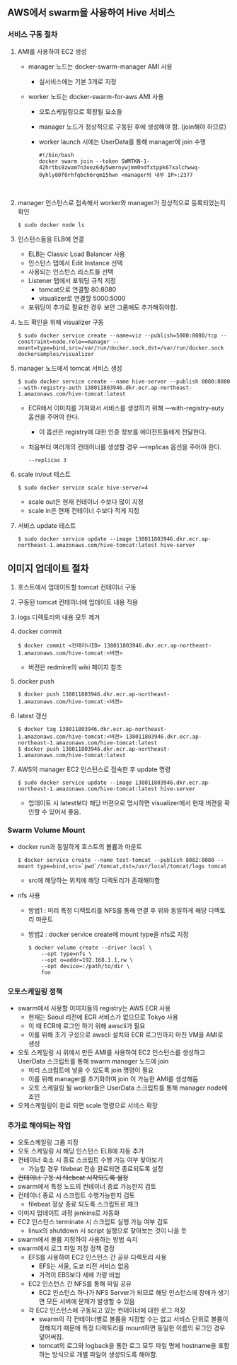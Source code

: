 ## AWS에서 swarm을 사용하여 Hive 서비스

### 서비스 구동 절차

1. AMI를 사용하여 EC2 생성

   * manager 노드는 docker-swarm-manager AMI 사용

     * 실서비스에는 기본 3개로 지정

   * worker 노드는 docker-swarm-for-aws AMI 사용

     * 오토스케일링으로 확장될 요소들

     * manager 노드가 정상적으로 구동된 후에 생성해야 함. (join해야 하므로)

     * worker launch 시에는 UserData를 통해 manager에 join 수행

       ```shell
       #!/bin/bash
       docker swarm join --token SWMTKN-1-42hrtbs9zwam7n3oez6dy5wmrnywjmm0ndfxtppk67xalchwwq-0yhly80f0rhfqbch6rqm15hwn <manager의 내부 IP>:2377
       ```

       ​

2. manager 인스턴스로 접속해서 worker와 manager가 정상적으로 등록되었는지 확인

   ```shell
   $ sudo docker node ls
   ```

3. 인스턴스들을 ELB에 연결

   * ELB는 Classic Load Balancer 사용
   * 인스턴스 탭에서 Edit Instance 선택
   * 사용되는 인스턴스 리스트들 선택
   * Listener 탭에서 포워딩 규칙 지정
     * tomcat으로 연결할 80:8080
     * visualizer로 연결할 5000:5000
   * 포워딩이 추가로 필요한 경우 보안 그룹에도 추가해줘야함.

4. 노드 확인을 위해 visualizer 구동

   ```shell
   $ sudo docker service create --name=viz --publish=5000:8080/tcp --constraint=node.role==manager --mount=type=bind,src=/var/run/docker.sock,dst=/var/run/docker.sock dockersamples/visualizer
   ```

5. manager 노드에서 tomcat 서비스 생성

   ```shell
   $ sudo docker service create --name hive-server --publish 8080:8080 --with-registry-auth 138011803946.dkr.ecr.ap-northeast-1.amazonaws.com/hive-tomcat:latest
   ```

   * ECR에서 이미지를 가져와서 서비스를 생성하기 위해 —with-registry-auty 옵션을 주어야 한다.
     * 이 옵션은 registry에 대한 인증 정보를 에이전트들에게 전달한다.

   * 처음부터 여러개의 컨테이너를 생성할 경우 —replicas 옵션을 주어야 한다.

     ```shell
     --replicas 3
     ```

6. scale in/out 테스트

   ```shell
   $ sudo docker service scale hive-server=4
   ```

   * scale out은 현재 컨테이너 수보다 많이 지정
   * scale in은 현재 컨테이너 수보다 적게 지정

7. 서비스 update 테스트

   ```shell
   $ sudo docker service update --image 138011803946.dkr.ecr.ap-northeast-1.amazonaws.com/hive-tomcat:latest hive-server
   ```




## 이미지 업데이트 절차

1. 호스트에서 업데이트할 tomcat 컨테이너 구동

2. 구동된 tomcat 컨테이너에 업데이트 내용 적용

3. logs 디렉토리의 내용 모두 제거

4. docker commit

   ```shell
   $ docker commit <컨테이너ID> 138011803946.dkr.ecr.ap-northeast-1.amazonaws.com/hive-tomcat:<버젼>
   ```

   * 버젼은 redmine의 wiki 페이지 참조

5. docker push

   ```shell
   $ docker push 138011803946.dkr.ecr.ap-northeast-1.amazonaws.com/hive-tomcat:<버젼>
   ```

6. latest 갱신

   ```shell
   $ docker tag 138011803946.dkr.ecr.ap-northeast-1.amazonaws.com/hive-tomcat:<버젼> 138011803946.dkr.ecr.ap-northeast-1.amazonaws.com/hive-tomcat:latest
   $ docker push 138011803946.dkr.ecr.ap-northeast-1.amazonaws.com/hive-tomcat:latest
   ```

7. AWS의 manager EC2 인스턴스로 접속한 후 update 명령

   ```shell
   $ sudo docker service update --image 138011803946.dkr.ecr.ap-northeast-1.amazonaws.com/hive-tomcat:latest hive-server
   ```

   * 업데이트 시 latest보다 해당 버젼으로 명시하면 visualizer에서 현재 버젼을 확인할 수 있어서 좋음.




### Swarm Volume Mount

* docker run과 동일하게 호스트의 볼륨과 마운트

  ```shell
  $ docker service create --name test-tomcat --publish 8082:8080 --mount type=bind,src=`pwd`/tomcat,dst=/usr/local/tomcat/logs tomcat
  ```

  * src에 해당하는 위치에 해당 디렉토리가 존재해야함

* nfs 사용

  * 방법1 : 미리 특정 디렉토리를 NFS를 통해 연결 후 위와 동일하게 해당 디렉토리 마운트

  * 방법2 : docker service create에 mount type을 nfs로 지정

    ```shell
    $ docker volume create --driver local \
        --opt type=nfs \
        --opt o=addr=192.168.1.1,rw \
        --opt device=:/path/to/dir \
        foo
    ```




### 오토스케일링 정책

- swarm에서 사용할 이미지들의 registry는 AWS ECR 사용
  - 현재는 Seoul 리전에 ECR 서비스가 없으므로 Tokyo 사용
  - 이 때 ECR에 로그인 하기 위해 awscli가 필요
  - 이를 위해 초기 구성으로 awscli 설치와 ECR 로그인까지 마친 VM을 AMI로 생성
- 오토 스케일링 시 위에서 만든 AMI를 사용하여 EC2 인스턴스를 생성하고 UserData 스크립트를 통해 swarm manager 노드에 join
  - 미리 스크립트에 넣을 수 있도록 join 명령이 필요
  - 이를 위해 manager를 초기화하여 join 이 가능한 AMI를 생성해둠
  - 오토 스케일링 될 worker들은 UserData 스크립트를 통해 manager node에 조인
- 오케스케일링이 완료 되면 scale 명령으로 서비스 확장



### 추가로 해야되는 작업

- 오토스케일링 그룹 지정
- 오토 스케일링 시 해당 인스턴스 ELB에 자동 추가
- 컨테이너 축소 시 종료 스크립트 수행 가능 여부 찾아보기
  - 가능할 경우 filebeat 전송 완료되면 종료되도록 설정
- ~~컨테이너 구동 시 filebeat 시작되도록 설정~~
- swarm에서 특정 노드의 컨테이너 종료 가능한지 검토
- 컨테이너 종료 시 스크립트 수행가능한지 검토
  - filebeat 정상 종료 되도록 스크립트로 체크
- 이미지 업데이트 과정 jenkins로 자동화
- EC2 인스턴스 terminate 시 스크립트 실행 가능 여부 검토
  - linux의 shutdown 시 script 실행으로 찾아보는 것이 나을 듯
- swarm에서 볼륨 지정하여 사용하는 방법 숙지
- swarm에서 로그 파일 저장 정책 결정
  - EFS를 사용하여 EC2 인스턴스 간 공유 디렉토리 사용
    - EFS는 서울, 도쿄 리전 서비스 없음
    - 가격이 EBS보다 세배 가량 비쌈
  - EC2 인스턴스 간 NFS를 통해 파일 공유
    - EC2 인스턴스 하나가 NFS Server가 되므로 해당 인스턴스에 장애가 생기면 모든 서버에 문제가 발생할 수 있음
  - 각 EC2 인스턴스에 구동되고 있는 컨테이너에 대한 로그 저장
    - swarm의 각 컨테이너별로 볼륨을 지정할 수는 없고 서비스 단위로 볼륨이 정해지기 때문에 특정 디렉토리를 mount하면 동일한 이름의 로그인 경우 덮어써짐.
    - tomcat의 로그와 logback을 통한 로그 모두 파일 명에 hostname을 포함하는 방식으로 개별 파일이 생성되도록 해야함.

